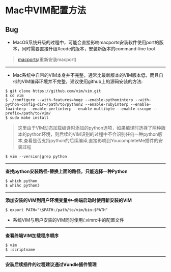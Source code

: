 # Mac中VIM配置方法
## Bug
- MacOS系统升级的过程中，可能会直接影响macports安装软件使用port的版本，同时需要直接升级Xcode的版本，安装新版本的command-line tool 

> [macports](https://trac.macports.org/wiki/Migration)(重新安装macport)

-------------

- Mac系统中自带的VIM本身并不完整，通常比最新版本的VIM版本低，而且自带的VIM编译环境并不完整，建议使用github上的源码安装的方法:

```
$ git clone https://github.com/vim/vim.git
$ cd vim
$ ./configure --with-features=huge --enable-pythoninterp --with-python-config-dir=/path/to/python2 --enable-rubyinterp --enable-luainterp --enable-perlinterp --enable-multibyte --enable-cscope --prefix=/path/to/vim/
$ sudo make install
```

> 这里由于VIM动态加载编译时添加的python选项，如果编译时选择了两种版本的python环境，则后续的VIM识别的过程中不会识别任何一种python版本,查看是否支持python的后续编译,直接影响到YoucompleteMe插件的安装过程

```
$ vim --version|grep python
```
---
**查找python安装路径-替换上面的路径，只能选择一种Python**
```
$ which python
$ whihc python3
```
---
**添加安装的VIM到用户环境变量中-终端启动时使用新安装的VIM**
```
$ export PATH="\$PATH:/path/to/vim/bin:$PATH"
```
- 系统VIM与用户安装的VIM同时使用/.vimrc中的配置文件

---
**查看终端VIM加载程序顺序**
```
$ vim
$ :scriptname
```
---
**安装后续插件的过程建议通过Vundle插件管理**

